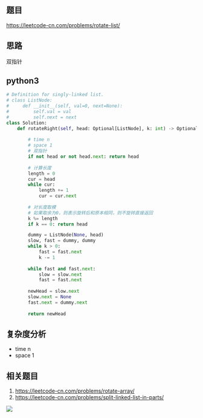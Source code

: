 ## 题目
https://leetcode-cn.com/problems/rotate-list/

## 思路
双指针

## python3
```python
# Definition for singly-linked list.
# class ListNode:
#     def __init__(self, val=0, next=None):
#         self.val = val
#         self.next = next
class Solution:
    def rotateRight(self, head: Optional[ListNode], k: int) -> Optional[ListNode]:
        
        # time n
        # space 1
        # 双指针
        if not head or not head.next: return head
        
        # 计算长度
        length = 0
        cur = head
        while cur:
            length += 1
            cur = cur.next
        
        # 对长度取模
        # 如果取余为0，则表示旋转后和原本相同，则不旋转直接返回
        k %= length
        if k == 0: return head

        dummy = ListNode(None, head)
        slow, fast = dummy, dummy
        while k > 0:
            fast = fast.next
            k -= 1
        
        while fast and fast.next:
            slow = slow.next
            fast = fast.next
        
        newHead = slow.next
        slow.next = None
        fast.next = dummy.next
        
        return newHead
```
## 复杂度分析
* time n
* space 1

## 相关题目
1. https://leetcode-cn.com/problems/rotate-array/
2. https://leetcode-cn.com/problems/split-linked-list-in-parts/

![](https://github.com/user1689/leetcode_memo/blob/main/91code/images/C07D224B-7AE6-44FB-8EC3-21872DC68284.jpeg)
